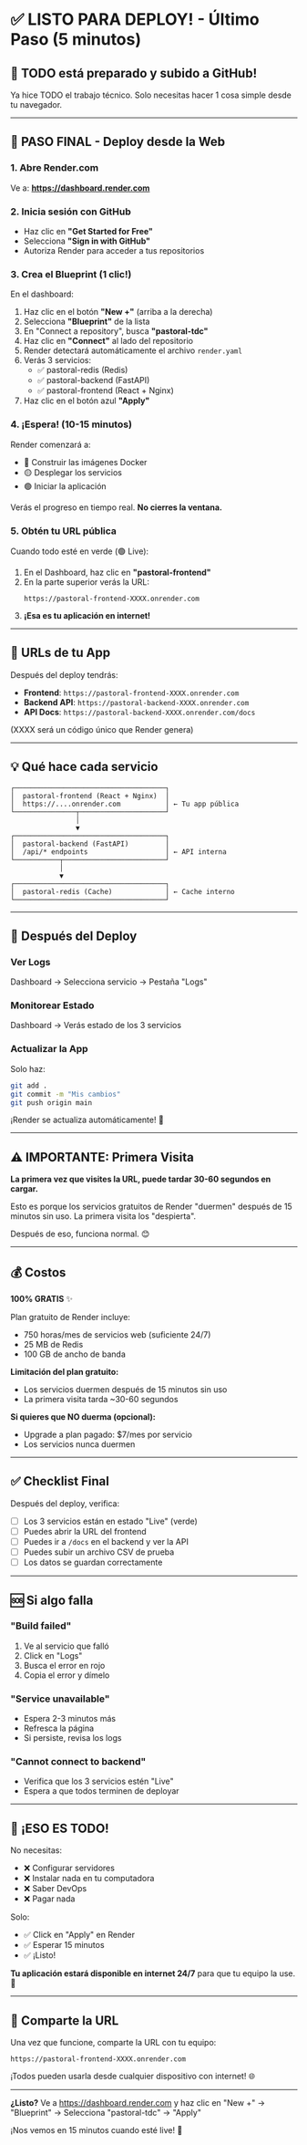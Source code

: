 # ✅ LISTO PARA DEPLOY! - Último Paso (5 minutos)

## 🎉 TODO está preparado y subido a GitHub!

Ya hice TODO el trabajo técnico. Solo necesitas hacer 1 cosa simple desde tu navegador.

---

## 🚀 PASO FINAL - Deploy desde la Web

### 1. Abre Render.com

Ve a: **https://dashboard.render.com**

### 2. Inicia sesión con GitHub

- Haz clic en **"Get Started for Free"**
- Selecciona **"Sign in with GitHub"**
- Autoriza Render para acceder a tus repositorios

### 3. Crea el Blueprint (1 clic!)

En el dashboard:

1. Haz clic en el botón **"New +"** (arriba a la derecha)
2. Selecciona **"Blueprint"** de la lista
3. En "Connect a repository", busca **"pastoral-tdc"**
4. Haz clic en **"Connect"** al lado del repositorio
5. Render detectará automáticamente el archivo `render.yaml`
6. Verás 3 servicios:
   - ✅ pastoral-redis (Redis)
   - ✅ pastoral-backend (FastAPI)
   - ✅ pastoral-frontend (React + Nginx)
7. Haz clic en el botón azul **"Apply"**

### 4. ¡Espera! (10-15 minutos)

Render comenzará a:
- 🔵 Construir las imágenes Docker
- 🟡 Desplegar los servicios
- 🟢 Iniciar la aplicación

Verás el progreso en tiempo real. **No cierres la ventana.**

### 5. Obtén tu URL pública

Cuando todo esté en verde (🟢 Live):

1. En el Dashboard, haz clic en **"pastoral-frontend"**
2. En la parte superior verás la URL:
   ```
   https://pastoral-frontend-XXXX.onrender.com
   ```
3. **¡Esa es tu aplicación en internet!**

---

## 🎯 URLs de tu App

Después del deploy tendrás:

- **Frontend**: `https://pastoral-frontend-XXXX.onrender.com`
- **Backend API**: `https://pastoral-backend-XXXX.onrender.com`
- **API Docs**: `https://pastoral-backend-XXXX.onrender.com/docs`

(XXXX será un código único que Render genera)

---

## 💡 Qué hace cada servicio

```
┌─────────────────────────────────────┐
│  pastoral-frontend (React + Nginx)  │
│  https://....onrender.com           │ ← Tu app pública
└───────────────┬─────────────────────┘
                │
                ▼
┌─────────────────────────────────────┐
│  pastoral-backend (FastAPI)         │
│  /api/* endpoints                   │ ← API interna
└───────────┬─────────────────────────┘
            │
            ▼
┌─────────────────────────────────────┐
│  pastoral-redis (Cache)             │ ← Cache interno
└─────────────────────────────────────┘
```

---

## 🔧 Después del Deploy

### Ver Logs
Dashboard → Selecciona servicio → Pestaña "Logs"

### Monitorear Estado
Dashboard → Verás estado de los 3 servicios

### Actualizar la App
Solo haz:
```bash
git add .
git commit -m "Mis cambios"
git push origin main
```

¡Render se actualiza automáticamente! 🚀

---

## ⚠️ IMPORTANTE: Primera Visita

**La primera vez que visites la URL, puede tardar 30-60 segundos en cargar.**

Esto es porque los servicios gratuitos de Render "duermen" después de 15 minutos sin uso. La primera visita los "despierta".

Después de eso, funciona normal. 😊

---

## 💰 Costos

**100% GRATIS** ✨

Plan gratuito de Render incluye:
- 750 horas/mes de servicios web (suficiente 24/7)
- 25 MB de Redis
- 100 GB de ancho de banda

**Limitación del plan gratuito:**
- Los servicios duermen después de 15 minutos sin uso
- La primera visita tarda ~30-60 segundos

**Si quieres que NO duerma (opcional):**
- Upgrade a plan pagado: $7/mes por servicio
- Los servicios nunca duermen

---

## ✅ Checklist Final

Después del deploy, verifica:

- [ ] Los 3 servicios están en estado "Live" (verde)
- [ ] Puedes abrir la URL del frontend
- [ ] Puedes ir a `/docs` en el backend y ver la API
- [ ] Puedes subir un archivo CSV de prueba
- [ ] Los datos se guardan correctamente

---

## 🆘 Si algo falla

### "Build failed"
1. Ve al servicio que falló
2. Click en "Logs"
3. Busca el error en rojo
4. Copia el error y dímelo

### "Service unavailable"
- Espera 2-3 minutos más
- Refresca la página
- Si persiste, revisa los logs

### "Cannot connect to backend"
- Verifica que los 3 servicios estén "Live"
- Espera a que todos terminen de deployar

---

## 🎉 ¡ESO ES TODO!

No necesitas:
- ❌ Configurar servidores
- ❌ Instalar nada en tu computadora
- ❌ Saber DevOps
- ❌ Pagar nada

Solo:
- ✅ Click en "Apply" en Render
- ✅ Esperar 15 minutos
- ✅ ¡Listo!

**Tu aplicación estará disponible en internet 24/7** para que tu equipo la use. 🚀

---

## 📱 Comparte la URL

Una vez que funcione, comparte la URL con tu equipo:

```
https://pastoral-frontend-XXXX.onrender.com
```

¡Todos pueden usarla desde cualquier dispositivo con internet! 🌐

---

**¿Listo?** Ve a https://dashboard.render.com y haz clic en "New +" → "Blueprint" → Selecciona "pastoral-tdc" → "Apply"

¡Nos vemos en 15 minutos cuando esté live! 🎊
